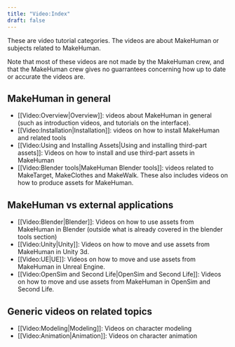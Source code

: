 ```yaml
---
title: "Video:Index"
draft: false
---
```


These are video tutorial categories. The videos are about MakeHuman or subjects related to MakeHuman.

Note that most of these videos are not made by the MakeHuman crew, and that the MakeHuman crew gives no guarrantees concerning how up to date or accurate the videos are.

## MakeHuman in general

* [[Video:Overview|Overview]]: videos about MakeHuman in general (such as introduction videos, and tutorials on the interface).
* [[Video:Installation|Installation]]: videos on how to install MakeHuman and related tools
* [[Video:Using and Installing Assets|Using and installing third-part assets]]: Videos on how to install and use third-part assets in MakeHuman
* [[Video:Blender tools|MakeHuman Blender tools]]: videos related to MakeTarget, MakeClothes and MakeWalk. These also includes videos on how to produce assets for MakeHuman.

## MakeHuman vs external applications 

* [[Video:Blender|Blender]]: Videos on how to use assets from MakeHuman in Blender (outside what is already covered in the blender tools section)
* [[Video:Unity|Unity]]: Videos on how to move and use assets from MakeHuman in Unity 3d.
* [[Video:UE|UE]]: Videos on how to move and use assets from MakeHuman in Unreal Engine.
* [[Video:OpenSim and Second Life|OpenSim and Second Life]]: Videos on how to move and use assets from MakeHuman in OpenSim and Second Life.

## Generic videos on related topics

* [[Video:Modeling|Modeling]]: Videos on character modeling
* [[Video:Animation|Animation]]: Videos on character animation